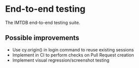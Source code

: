 # End-to-end testing
The IMTDB end-to-end testing suite.

## Possible improvements
* Use cy.origin() in login command to reuse existing sessions
* Implement in CI to perform checks on Pull Request creation
* Implement visual regression/screenshot testing
